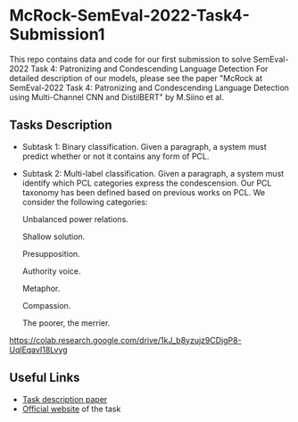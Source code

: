 # McRock-SemEval-2022-Task4-Submission1
This repo contains data and code for our first submission to solve SemEval-2022 Task 4: Patronizing and Condescending Language Detection
For detailed description of our models, please see the paper "McRock at SemEval-2022 Task 4: Patronizing and Condescending
Language Detection using Multi-Channel CNN and DistilBERT" by M.Siino et al.

## Tasks Description 
* Subtask 1: Binary classification. Given a paragraph, a system must predict whether or not it contains any form of PCL. 

* Subtask 2: Multi-label classification. Given a paragraph, a system must identify which PCL categories express the condescension. Our PCL taxonomy has been defined based on previous works on PCL. We consider the following categories:

  Unbalanced power relations.

    Shallow solution. 

    Presupposition. 

    Authority voice. 

    Metaphor. 

    Compassion. 

    The poorer, the merrier. 

https://colab.research.google.com/drive/1kJ_b8yzujz9CDjgP8-UqlEqavI18Lvyg

## Useful Links
* [Task description paper](https://arxiv.org/abs/2106.07385)
* [Official website](https://sites.google.com/view/pcl-detection-semeval2022/) of the task
